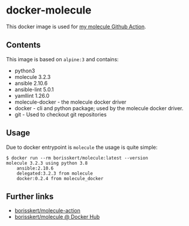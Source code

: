 # docker-molecule

This docker image is used for [my molecule Github Action](https://github.com/borisskert/molecule-action).

## Contents

This image is based on `alpine:3` and contains:

* python3
* molecule 3.2.3
* ansible 2.10.6
* ansible-lint 5.0.1
* yamllint 1.26.0
* molecule-docker - the molecule docker driver
* docker - cli and python package; used by the molecule docker driver.
* git - Used to checkout git repositories

## Usage

Due to docker entrypoint is `molecule` the usage is quite simple:

```shell script
$ docker run --rm borisskert/molecule:latest --version
molecule 3.2.3 using python 3.8 
    ansible:2.10.6
    delegated:3.2.3 from molecule
    docker:0.2.4 from molecule_docker
```

## Further links

* [borisskert/molecule-action](https://github.com/borisskert/molecule-action)
* [borisskert/molecule @ Docker Hub](https://hub.docker.com/repository/docker/borisskert/molecule)
